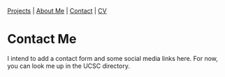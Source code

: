 [Projects](index.html) | [About Me](bio.html) | [Contact](contact.html) | [CV](CV.html) 
# Contact Me
I intend to add a contact form and some social media links here. For now, you can look me up in the UCSC directory.

